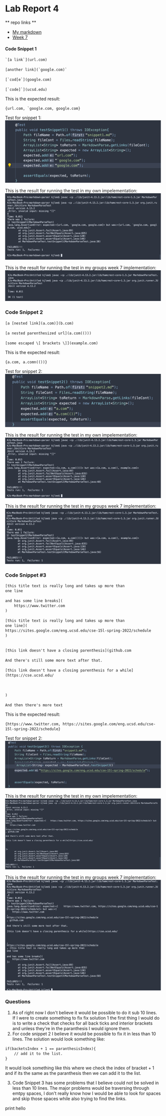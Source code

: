 # Lab Report 4

** repo links **
* [My markdown](https://github.com/kjhlee/markdown-parser)
* [Week 7](https://github.com/khiemddang/markdown-parser)
#### Code Snippet 1
```
`[a link`](url.com)

[another link](`google.com)`

[`cod[e`](google.com)

[`code]`](ucsd.edu)
```
This is the expected result: 
```
{url.com, `google.com, google.com}
```
Test for snippet 1: 
![image](images/snip1.png)

This is the result for running the test in my own impelementation: 
![image](images/res1.png)

This is the result for running the test in my groups week 7 implementation:
![image](images/res7-1.png)


### Code Snippet 2
```
[a [nested link](a.com)](b.com)

[a nested parenthesized url](a.com(()))

[some escaped \[ brackets \]](example.com)
```

This is the expected result:
```
{a.com, a.comn(())}
```
Test for snippet 2: 
![image](images/snip2.png)

This is the result for running the test in my own impelementation: 
![image](images/res2.png)

This is the result for running the test in my groups week 7 implementation:
![image](images/res7-2.png)


### Code Snippet #3
```
[this title text is really long and takes up more than 
one line

and has some line breaks](
    https://www.twitter.com
)

[this title text is really long and takes up more than 
one line](
https://sites.google.com/eng.ucsd.edu/cse-15l-spring-2022/schedule
)


[this link doesn't have a closing parenthesis](github.com

And there's still some more text after that.

[this link doesn't have a closing parenthesis for a while](https://cse.ucsd.edu/



)

And then there's more text

```
This is the expected result:
```
{https://www.twitter.com, https://sites.google.com/eng.ucsd.edu/cse-15l-spring-2022/schedule}
```
Test for snippet 2: 
![image](images/snip3.png)

This is the result for running the test in my own impelementation: 
![image](images/res3.png)

This is the result for running the test in my groups week 7 implementation:
![image](images/res7-3.png)


### Questions
1. As of right now I don't believe it would be possible to do it sub 10 lines. If I were to create something to fix fix solution 1 the first thing I would do is to write a check that checks for all back ticks and interior brackets and unless they're in the paranthesis I would ignore them.
2. For code snippet 2 I believe it would be possible to fix it in less than 10 lines. The solution would look something like: 
```
if(backetsIndex + 1 == paranthesisIndex){
    // add it to the list.
}
```
It would look something like this where we check the index of bracket + 1 and if its the same as the paranthesis then we can add it to the list.

3. Code Snippet 3 has some problems that I believe could not be solved in less than 10 lines. The major problems would be traversing through emtpy spaces, I don't really know how I would be able to look for spaces and skip those spaces while also trying to find the links. 

print hello

